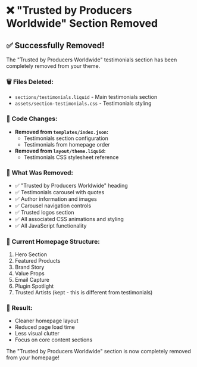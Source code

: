 # ❌ "Trusted by Producers Worldwide" Section Removed

## ✅ **Successfully Removed!**

The "Trusted by Producers Worldwide" testimonials section has been completely removed from your theme.

### 🗑️ **Files Deleted:**
- `sections/testimonials.liquid` - Main testimonials section
- `assets/section-testimonials.css` - Testimonials styling

### 🔧 **Code Changes:**
- **Removed from `templates/index.json`:**
  - Testimonials section configuration
  - Testimonials from homepage order
- **Removed from `layout/theme.liquid`:**
  - Testimonials CSS stylesheet reference

### 🎯 **What Was Removed:**
- ✅ "Trusted by Producers Worldwide" heading
- ✅ Testimonials carousel with quotes
- ✅ Author information and images
- ✅ Carousel navigation controls
- ✅ Trusted logos section
- ✅ All associated CSS animations and styling
- ✅ All JavaScript functionality

### 📱 **Current Homepage Structure:**
1. Hero Section
2. Featured Products
3. Brand Story
4. Value Props
5. Email Capture
6. Plugin Spotlight
7. Trusted Artists (kept - this is different from testimonials)

### 🎯 **Result:**
- Cleaner homepage layout
- Reduced page load time
- Less visual clutter
- Focus on core content sections

The "Trusted by Producers Worldwide" section is now completely removed from your homepage!
